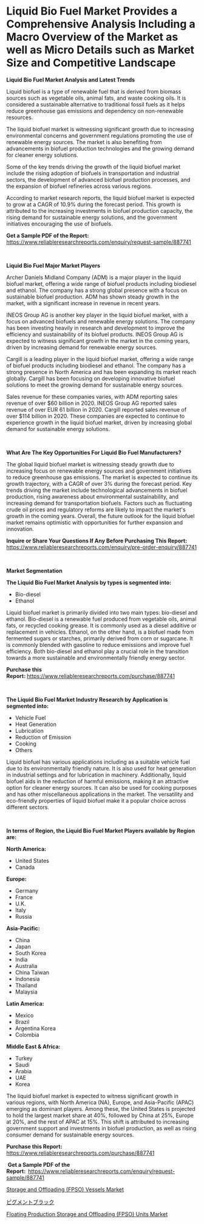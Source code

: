 <p><h1>Liquid Bio Fuel Market Provides a Comprehensive Analysis Including a Macro Overview of the Market as well as Micro Details such as Market Size and Competitive Landscape</h1></p><p><strong>Liquid Bio Fuel Market Analysis and Latest Trends</strong></p>
<p><p>Liquid biofuel is a type of renewable fuel that is derived from biomass sources such as vegetable oils, animal fats, and waste cooking oils. It is considered a sustainable alternative to traditional fossil fuels as it helps reduce greenhouse gas emissions and dependency on non-renewable resources.</p><p>The liquid biofuel market is witnessing significant growth due to increasing environmental concerns and government regulations promoting the use of renewable energy sources. The market is also benefiting from advancements in biofuel production technologies and the growing demand for cleaner energy solutions.</p><p>Some of the key trends driving the growth of the liquid biofuel market include the rising adoption of biofuels in transportation and industrial sectors, the development of advanced biofuel production processes, and the expansion of biofuel refineries across various regions.</p><p>According to market research reports, the liquid biofuel market is expected to grow at a CAGR of 10.9% during the forecast period. This growth is attributed to the increasing investments in biofuel production capacity, the rising demand for sustainable energy solutions, and the government initiatives encouraging the use of biofuels.</p></p>
<p><strong>Get a Sample PDF of the Report:&nbsp;</strong> <a href="https://www.reliableresearchreports.com/enquiry/request-sample/887741">https://www.reliableresearchreports.com/enquiry/request-sample/887741</a></p>
<p>&nbsp;</p>
<p><strong>Liquid Bio Fuel Major Market Players</strong></p>
<p><p>Archer Daniels Midland Company (ADM) is a major player in the liquid biofuel market, offering a wide range of biofuel products including biodiesel and ethanol. The company has a strong global presence with a focus on sustainable biofuel production. ADM has shown steady growth in the market, with a significant increase in revenue in recent years.</p><p>INEOS Group AG is another key player in the liquid biofuel market, with a focus on advanced biofuels and renewable energy solutions. The company has been investing heavily in research and development to improve the efficiency and sustainability of its biofuel products. INEOS Group AG is expected to witness significant growth in the market in the coming years, driven by increasing demand for renewable energy sources.</p><p>Cargill is a leading player in the liquid biofuel market, offering a wide range of biofuel products including biodiesel and ethanol. The company has a strong presence in North America and has been expanding its market reach globally. Cargill has been focusing on developing innovative biofuel solutions to meet the growing demand for sustainable energy sources.</p><p>Sales revenue for these companies varies, with ADM reporting sales revenue of over $60 billion in 2020. INEOS Group AG reported sales revenue of over EUR 61 billion in 2020. Cargill reported sales revenue of over $114 billion in 2020. These companies are expected to continue to experience growth in the liquid biofuel market, driven by increasing global demand for sustainable energy solutions.</p></p>
<p>&nbsp;</p>
<p><strong>What Are The Key Opportunities For Liquid Bio Fuel Manufacturers?</strong></p>
<p><p>The global liquid biofuel market is witnessing steady growth due to increasing focus on renewable energy sources and government initiatives to reduce greenhouse gas emissions. The market is expected to continue its growth trajectory, with a CAGR of over 3% during the forecast period. Key trends driving the market include technological advancements in biofuel production, rising awareness about environmental sustainability, and increasing demand for transportation biofuels. Factors such as fluctuating crude oil prices and regulatory reforms are likely to impact the market's growth in the coming years. Overall, the future outlook for the liquid biofuel market remains optimistic with opportunities for further expansion and innovation.</p></p>
<p><strong>Inquire or Share Your Questions If Any Before Purchasing This Report:</strong> <a href="https://www.reliableresearchreports.com/enquiry/pre-order-enquiry/887741">https://www.reliableresearchreports.com/enquiry/pre-order-enquiry/887741</a></p>
<p>&nbsp;</p>
<p><strong>Market Segmentation</strong></p>
<p><strong>The Liquid Bio Fuel Market Analysis by types is segmented into:</strong></p>
<p><ul><li>Bio-diesel</li><li>Ethanol</li></ul></p>
<p><p>Liquid biofuel market is primarily divided into two main types: bio-diesel and ethanol. Bio-diesel is a renewable fuel produced from vegetable oils, animal fats, or recycled cooking grease. It is commonly used as a diesel additive or replacement in vehicles. Ethanol, on the other hand, is a biofuel made from fermented sugars or starches, primarily derived from corn or sugarcane. It is commonly blended with gasoline to reduce emissions and improve fuel efficiency. Both bio-diesel and ethanol play a crucial role in the transition towards a more sustainable and environmentally friendly energy sector.</p></p>
<p><strong>Purchase this Report:&nbsp;</strong><a href="https://www.reliableresearchreports.com/purchase/887741">https://www.reliableresearchreports.com/purchase/887741</a></p>
<p>&nbsp;</p>
<p><strong>The Liquid Bio Fuel Market Industry Research by Application is segmented into:</strong></p>
<p><ul><li>Vehicle Fuel</li><li>Heat Generation</li><li>Lubrication</li><li>Reduction of Emission</li><li>Cooking</li><li>Others</li></ul></p>
<p><p>Liquid biofuel has various applications including as a suitable vehicle fuel due to its environmentally friendly nature. It is also used for heat generation in industrial settings and for lubrication in machinery. Additionally, liquid biofuel aids in the reduction of harmful emissions, making it an attractive option for cleaner energy sources. It can also be used for cooking purposes and has other miscellaneous applications in the market. The versatility and eco-friendly properties of liquid biofuel make it a popular choice across different sectors.</p></p>
<p>&nbsp;</p>
<p><strong>In terms of Region, the Liquid Bio Fuel Market Players available by Region are:</strong></p>
<p>
    <p> <strong> North America: </strong>
        <ul>
            <li>United States</li>
            <li>Canada</li>
        </ul>
        </p> 
    <p> <strong> Europe: </strong>
        <ul>
            <li>Germany</li>
            <li>France</li>
            <li>U.K.</li>
            <li>Italy</li>
            <li>Russia</li>
        </ul>
        </p> 
    <p> <strong> Asia-Pacific: </strong>
        <ul>
            <li>China</li>
            <li>Japan</li>
            <li>South Korea</li>
            <li>India</li>
            <li>Australia</li>
            <li>China Taiwan</li>
            <li>Indonesia</li>
            <li>Thailand</li>
            <li>Malaysia</li>
        </ul>
        </p> 
    <p> <strong> Latin America: </strong>
        <ul>
            <li>Mexico</li>
            <li>Brazil</li>
            <li>Argentina Korea</li>
            <li>Colombia</li>
        </ul>
        </p> 
    <p> <strong> Middle East & Africa: </strong>
        <ul>
            <li>Turkey</li>
            <li>Saudi</li>
            <li>Arabia</li>
            <li>UAE</li>
            <li>Korea</li>
        </ul>
    </p>
    </p>
<p><p>The liquid biofuel market is expected to witness significant growth in various regions, with North America (NA), Europe, and Asia-Pacific (APAC) emerging as dominant players. Among these, the United States is projected to hold the largest market share at 40%, followed by China at 25%, Europe at 20%, and the rest of APAC at 15%. This shift is attributed to increasing government support and investments in biofuel production, as well as rising consumer demand for sustainable energy sources.</p></p>
<p><strong>Purchase this Report: </strong><a href="https://www.reliableresearchreports.com/purchase/887741">https://www.reliableresearchreports.com/purchase/887741</a></p>
<p>&nbsp;<strong>Get a Sample PDF of the Report:&nbsp;&nbsp;</strong><a href="https://www.reliableresearchreports.com/enquiry/request-sample/887741">https://www.reliableresearchreports.com/enquiry/request-sample/887741</a></p>
<p><strong></strong></p>
<p><p><a href="https://view.publitas.com/reportprime-1/storage-and-offloading-fpso-vessels-market-size-market-trends-and-growth-outlook-forecasted-for-period-from-2023-to-2030/">Storage and Offloading (FPSO) Vessels Market</a></p><p><a href="https://medium.com/@ryleebauch2023/%E8%89%B2%E7%B4%A0%E3%83%96%E3%83%A9%E3%83%83%E3%82%AF%E5%B8%82%E5%A0%B4-%E5%B8%82%E5%A0%B4cagr-%E5%B8%82%E5%A0%B4%E5%8B%95%E5%90%91-%E3%81%8A%E3%82%88%E3%81%B3%E6%88%90%E9%95%B7%E6%88%A6%E7%95%A5%E3%81%B8%E3%81%AE%E6%B4%9E%E5%AF%9F-7cfe2c7d4461">ピグメントブラック</a></p><p><a href="https://view.publitas.com/reportprime-1/floating-production-storage-and-offloading-fpso-units-market-size-and-examines-its-market-scope-with-a-primary-focus-on-growth-opportunities-and-forecasted-trends-spanning-from-2023-to-2030/">Floating Production Storage and Offloading (FPSO) Units Market</a></p></p>